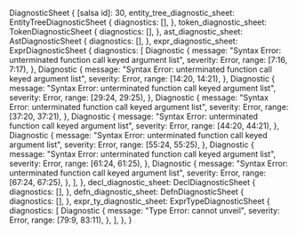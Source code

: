 DiagnosticSheet {
    [salsa id]: 30,
    entity_tree_diagnostic_sheet: EntityTreeDiagnosticSheet {
        diagnostics: [],
    },
    token_diagnostic_sheet: TokenDiagnosticSheet {
        diagnostics: [],
    },
    ast_diagnostic_sheet: AstDiagnosticSheet {
        diagnostics: [],
    },
    expr_diagnostic_sheet: ExprDiagnosticSheet {
        diagnostics: [
            Diagnostic {
                message: "Syntax Error: unterminated function call keyed argument list",
                severity: Error,
                range: [7:16, 7:17),
            },
            Diagnostic {
                message: "Syntax Error: unterminated function call keyed argument list",
                severity: Error,
                range: [14:20, 14:21),
            },
            Diagnostic {
                message: "Syntax Error: unterminated function call keyed argument list",
                severity: Error,
                range: [29:24, 29:25),
            },
            Diagnostic {
                message: "Syntax Error: unterminated function call keyed argument list",
                severity: Error,
                range: [37:20, 37:21),
            },
            Diagnostic {
                message: "Syntax Error: unterminated function call keyed argument list",
                severity: Error,
                range: [44:20, 44:21),
            },
            Diagnostic {
                message: "Syntax Error: unterminated function call keyed argument list",
                severity: Error,
                range: [55:24, 55:25),
            },
            Diagnostic {
                message: "Syntax Error: unterminated function call keyed argument list",
                severity: Error,
                range: [61:24, 61:25),
            },
            Diagnostic {
                message: "Syntax Error: unterminated function call keyed argument list",
                severity: Error,
                range: [67:24, 67:25),
            },
        ],
    },
    decl_diagnostic_sheet: DeclDiagnosticSheet {
        diagnostics: [],
    },
    defn_diagnostic_sheet: DefnDiagnosticSheet {
        diagnostics: [],
    },
    expr_ty_diagnostic_sheet: ExprTypeDiagnosticSheet {
        diagnostics: [
            Diagnostic {
                message: "Type Error: cannot unveil",
                severity: Error,
                range: [79:9, 83:11),
            },
        ],
    },
}